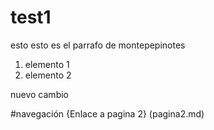 # test1

esto esto es el parrafo de montepepinotes

1. elemento 1
2. elemento 2

nuevo cambio


#navegación
{Enlace a pagina 2} (pagina2.md)
